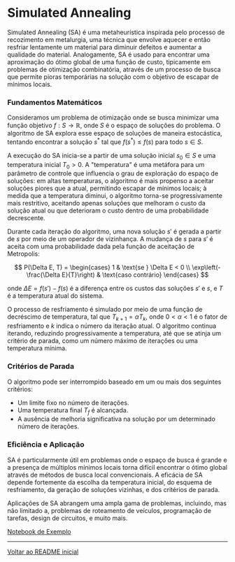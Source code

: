 # Simulated Annealing

Simulated Annealing (SA) é uma metaheurística inspirada pelo processo de recozimento em metalurgia, uma técnica que envolve aquecer e então resfriar lentamente um material para diminuir defeitos e aumentar a qualidade do material. Analogamente, SA é usado para encontrar uma aproximação do ótimo global de uma função de custo, tipicamente em problemas de otimização combinatória, através de um processo de busca que permite pioras temporárias na solução com o objetivo de escapar de mínimos locais.

### Fundamentos Matemáticos

Consideramos um problema de otimização onde se busca minimizar uma função objetivo $f: S \rightarrow \mathbb{R}$, onde $S$ é o espaço de soluções do problema. O algoritmo de SA explora esse espaço de soluções de maneira estocástica, tentando encontrar a solução $s^*$ tal que $f(s^*) \leq f(s)$ para todo $s \in S$.

A execução do SA inicia-se a partir de uma solução inicial $s_0 \in S$ e uma temperatura inicial $T_0 > 0$. A "temperatura" é uma metáfora para um parâmetro de controle que influencia o grau de exploração do espaço de soluções: em altas temperaturas, o algoritmo é mais propenso a aceitar soluções piores que a atual, permitindo escapar de mínimos locais; à medida que a temperatura diminui, o algoritmo torna-se progressivamente mais restritivo, aceitando apenas soluções que melhoram o custo da solução atual ou que deterioram o custo dentro de uma probabilidade decrescente.

Durante cada iteração do algoritmo, uma nova solução $s'$ é gerada a partir de $s$ por meio de um operador de vizinhança. A mudança de $s$ para $s'$ é aceita com uma probabilidade dada pela função de aceitação de Metropolis:

$$
P(\Delta E, T) = \begin{cases} 
1 & \text{se } \Delta E < 0 \\
\exp\left(-\frac{\Delta E}{T}\right) & \text{caso contrário}
\end{cases}
$$

onde $\Delta E = f(s') - f(s)$ é a diferença entre os custos das soluções $s'$ e $s$, e $T$ é a temperatura atual do sistema.

O processo de resfriamento é simulado por meio de uma função de decréscimo de temperatura, tal que $T_{k+1} = \alpha T_k$, onde $0 < \alpha < 1$ é o fator de resfriamento e $k$ indica o número da iteração atual. O algoritmo continua iterando, reduzindo progressivamente a temperatura, até que se atinja um critério de parada, como um número máximo de iterações ou uma temperatura mínima.

### Critérios de Parada

O algoritmo pode ser interrompido baseado em um ou mais dos seguintes critérios:
- Um limite fixo no número de iterações.
- Uma temperatura final $T_f$ é alcançada.
- A ausência de melhoria significativa na solução por um determinado número de iterações.

### Eficiência e Aplicação

SA é particularmente útil em problemas onde o espaço de busca é grande e a presença de múltiplos mínimos locais torna difícil encontrar o ótimo global através de métodos de busca local convencionais. A eficácia de SA depende fortemente da escolha da temperatura inicial, do esquema de resfriamento, da geração de soluções vizinhas, e dos critérios de parada.

Aplicações de SA abrangem uma ampla gama de problemas, incluindo, mas não limitado a, problemas de roteamento de veículos, programação de tarefas, design de circuitos, e muito mais.

[Notebook de Exemplo](./metaheuristics.ipynb)

---

[Voltar ao README inicial](../../README.md)